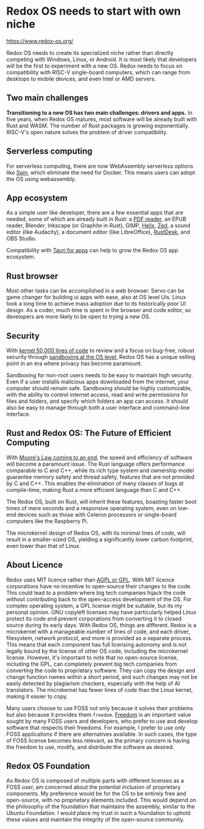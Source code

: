 # Redox OS needs to start with  own niche

<https://www.redox-os.org/>

Redox OS needs to create its specialized niche rather than directly competing with Windows, Linux, or Android. It is most likely that developers will be the first to experiment with a new OS. Redox needs to focus on compatibility with RISC-V single-board computers, which can range from desktops to mobile devices, and even Intel or AMD servers.

## Two main challenges
**Transitioning to a new OS has two main challenges: drivers and apps.** In five years, when Redox OS matures, most software will be already built with Rust and WASM. The number of Rust packages is growing exponentially. RISC-V's open nature solves the problem of driver compatibility.

## Serverless computing
For serverless computing, there are now WebAssembly serverless options like [Spin](https://github.com/fermyon/spin), which eliminate the need for Docker. This means users can adopt the OS using webassembly.

## App ecosystem
As a simple user like developer, there are a few essential apps that are needed, some of which are already built in Rust: a [PDF reader](https://github.com/pdf-rs/pdf), an EPUB reader, Blender, Inkscape (or Graphite in Rust), GIMP, [Helix](https://helix-editor.com/), [Zed](https://zed.dev/), a sound editor (like Audacity), a document editor (like LibreOffice), [RustDesk](https://github.com/rustdesk/rustdesk), and OBS Studio.

Compatibility with [Tauri for apps](https://tauri.app/) can help to grow the Redox OS app ecosystem.

## Rust browser
Most other tasks can be accomplished in a web browser. Servo can be game changer for building ui apps with ease, also at OS level UIs. Linux took a long time to achieve mass adoption due to its historically poor UI design. As a coder, much time is spent in the browser and code editor, so developers are more likely to be open to trying a new OS.


## Security

With [kernel 50,000 lines of code](https://doc.redox-os.org/book/ch01-05-how-redox-compares.html#the-kernel) to review and a focus on bug-free, robust security through [sandboxing at the OS level](https://doc.redox-os.org/book/ch04-10-security.html#sandbox), Redox OS has a unique selling point in an era where privacy has become paramount.

Sandboxing for non-root users needs to be easy to maintain high security. Even if a user installs malicious apps downloaded from the internet, your computer should remain safe. Sandboxing should be highly customizable, with the ability to control internet access, read and write permissions for files and folders, and specify which folders an app can access. It should also be easy to manage through both a user interface and command-line interface.

## Rust and Redox OS: The Future of Efficient Computing

With [Moore's Law coming to an end](https://iambrainstorming.github.io/chapters/computer/moore-law.html), the speed and efficiency of software will become a paramount issue. The Rust language offers performance comparable to C and C++, while its rich type system and ownership model guarantee memory safety and thread safety, features that are not provided by C and C++. This enables the elimination of many classes of bugs at compile-time, making Rust a more efficient language than C and C++. 

The Redox OS, built on Rust,  will inherit these features, boasting faster boot times of mere seconds and a responsive operating system, even on low-end devices such as those with Celeron processors or single-board computers like the Raspberry Pi.

The microkernel design of Redox OS, with its minimal lines of code, will result in a smaller-sized OS, yielding a significantly lower carbon footprint, even lower than that of Linux.

## About Licence

Redox uses MIT licence rather than [AGPL or GPL](https://iambrainstorming.github.io/chapters/programming/foss_philosophy.html#which-open-source-license-to-use). With MIT licence corporations have no incentive to open-source their changes to the code. This could lead to a problem where big tech companies hijack the code without contributing back to the open-access development of the OS. For complex operating system, a GPL license might be suitable, but its my personal opinion. GNU copyleft licenses may have particularly helped Linux protect its code and prevent corporations from converting it to closed source during its early days. With Redox OS, things are different. Redox is a microkernel with a manageable number of lines of code, and each driver, filesystem, network protocol, and more is provided as a separate process. This means that each component has full licensing autonomy and is not legally bound by the license of other OS code, including the microkernel license. However, it's important to note that no open-source license, including the GPL, can completely prevent big tech companies from converting the code to proprietary software. They can copy the design and change function names within a short period, and such changes may not be easily detected by plagiarism checkers, especially with the help of AI translators. The microkernel has fewer lines of code than the Linux kernel, making it easier to copy.

Many users choose to use FOSS not only because it solves their problems but also because it provides them `freedom`. [Freedom](https://iambrainstorming.github.io/chapters/programming/foss_philosophy.html) is an important value sought by many FOSS users and developers, who prefer to use and develop software that respects their freedoms. For example, I prefer to use only FOSS applications if there are alternatives available. In such cases, the type of FOSS license becomes less relevant, as the primary concern is having the freedom to use, modify, and distribute the software as desired.

## Redox OS Foundation

As Redox OS is composed of multiple parts with different licenses as a FOSS user, am concerned about the potential inclusion of proprietary components. My preference would be for the OS to be entirely free and open-source, with no proprietary elements included. This would depend on the philosophy of the foundation that maintains the assembly, similar to the Ubuntu Foundation. I would place my trust in such a foundation to uphold these values and maintain the integrity of the open-source community.
